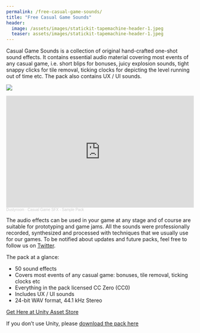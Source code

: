 ```yaml
---
permalink: /free-casual-game-sounds/
title: "Free Casual Game Sounds"
header:
  image: /assets/images/statickit-tapemachine-header-1.jpeg
  teaser: assets/images/statickit-tapemachine-header-1.jpeg
---
```


Casual Game Sounds is a collection of original hand-crafted one-shot sound effects. It contains essential audio material covering most events of any casual game, i.e. short blips for bonuses, juicy explosion sounds, tight snappy clicks for tile removal, ticking clocks for depicting the level running out of time etc. The pack also contains UX / UI sounds.


![](https://staging.dustyroom.com/assets/images/fcgs-feat.jpg)

<iframe width="100%" height="300" scrolling="no" frameborder="no" allow="autoplay" src="https://w.soundcloud.com/player/?url=https%3A//api.soundcloud.com/tracks/176207859&color=%23ff5500&auto_play=false&hide_related=false&show_comments=true&show_user=true&show_reposts=false&show_teaser=true&visual=true"></iframe><div style="font-size: 10px; color: #cccccc;line-break: anywhere;word-break: normal;overflow: hidden;white-space: nowrap;text-overflow: ellipsis; font-family: Interstate,Lucida Grande,Lucida Sans Unicode,Lucida Sans,Garuda,Verdana,Tahoma,sans-serif;font-weight: 100;"><a href="https://soundcloud.com/dstrm" title="Dustyroom" target="_blank" style="color: #cccccc; text-decoration: none;">Dustyroom</a> · <a href="https://soundcloud.com/dstrm/casual-game-sfx-sample-pack-preview" title="Casual Game SFX - Sample Pack" target="_blank" style="color: #cccccc; text-decoration: none;">Casual Game SFX - Sample Pack</a></div>

The audio effects can be used in your game at any stage and of course are suitable for prototyping and game jams. All the sounds were professionally recorded, synthesized and processed with techniques that we usually use for our games. To be notified about updates and future packs, feel free to follow us on [Twitter](https://twitter.com/_dstrm).  

The pack at a glance:  
  * 50 sound effects
  * Covers most events of any casual game: bonuses, tile removal, ticking clocks etc
  * Everything in the pack licensed CC Zero (CC0)
  * Includes UX / UI sounds
  * 24-bit WAV format, 44.1 kHz Stereo  

[Get Here at Unity Asset Store](https://www.assetstore.unity3d.com/#!/content/54116?aid=1101lHzQ)  

If you don’t use Unity, please [download the pack here](https://secureservercdn.net/50.62.198.70/157.58a.myftpupload.com/casualgamesounds/DM-CGS.zip)

